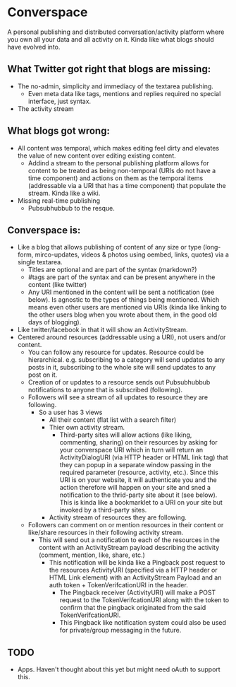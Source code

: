 Converspace
===========

A personal publishing and distributed conversation/activity platform where you own all your data and all activity on it. Kinda like what blogs should have evolved into.


What Twitter got right that blogs are missing:
----------------------------------------------
* The no-admin, simplicity and immediacy of the textarea publishing.
  * Even meta data like tags, mentions and replies required no special interface, just syntax.
* The activity stream


What blogs got wrong:
---------------------
* All content was temporal, which makes editing feel dirty and elevates the value of new content over editing existing content.
  * Addind a stream to the personal publishing platform allows for content to be treated as being non-temporal (URIs do not have a time component) and actions on them as the temporal items (addressable via a URI that has a time component) that populate the stream. Kinda like a wiki.
* Missing real-time publishing
  * Pubsubhubbub to the resque.


Converspace is:
---------------
* Like a blog that allows publishing of content of any size or type (long-form, mirco-updates, videos & photos using oembed, links, quotes) via a single textarea.
  * Titles are optional and are part of the syntax (markdown?)
  * #tags are part of the syntax and can be present anywhere in the content (like twitter)
  * Any URI mentioned in the content will be sent a notification (see below). Is agnostic to the types of things being mentioned. Which means even other users are mentioned via URIs (kinda like linking to the other users blog when you wrote about them, in the good old days of blogging).
* Like twitter/facebook in that it will show an ActivityStream.
* Centered around resources (addressable using a URI), not users and/or content. 
  * You can follow any resource for updates. Resource could be hierarchical. e.g. subscribing to a category will send updates to any posts in it, subscribing to the whole site will send updates to any post on it. 
  * Creation of or updates to a resource sends out Pubsubhubbub notifications to anyone that is subscribed (following).
  * Followers will see a stream of all updates to resource they are following.
    * So a user has 3 views
      * All their content (flat list with a search filter)
      * Thier own activity stream.
        * Third-party sites will allow actions (like liking, commenting, sharing) on their resources by asking for your converspace URI which in turn will return an ActivityDialogURI (via HTTP header or HTML link tag) that they can popup in a separate window passing in the required parameter (resource, activity, etc.). Since this URI is on your website, it will authenticate you and the action therefore will happen on your site and sned a notification to the thrid-party site about it (see below). This is kinda like a bookmarklet to a URI on your site but invoked by a third-party sites.
      * Activity stream of resources they are following.
  * Followers can comment on or mention resources in their content or like/share resources in their following activity stream.
    * This will send out a notification to each of the resources in the content with an ActivityStream payload describing the activity (comment, mention, like, share, etc.)
      * This notification will be kinda like a Pingback post request to the resources ActivityURI (specified via a HTTP header or HTML Link element) with an ActivityStream Payload and an auth token + TokenVerifcationURI in the header.
        * The Pingback receiver (ActivityURI) will make a POST request to the TokenVerifcationURI along with the token to confirm that the pingback originated from the said TokenVerifcationURI.
        * This Pingback like notification system could also be used for private/group messaging in the future. 


TODO
----
* Apps. Haven't thought about this yet but might need oAuth to support this.
